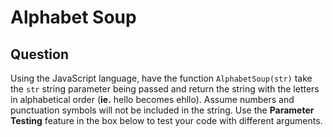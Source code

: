 # Alphabet Soup

## Question
Using the JavaScript language, have the function `AlphabetSoup(str)` take the `str` string parameter being passed and return the string with the letters in alphabetical order (<b>ie.</b> hello becomes ehllo).
Assume numbers and punctuation symbols will not be included in the string.
Use the <b>Parameter Testing</b> feature in the box below to test your code with different arguments.